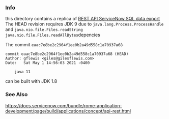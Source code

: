 ### Info

this  directory contains a replica of [REST API ServiceNow SQL data export](https://github.com/gflewis/sndml3)
The HEAD revision requires JDK 9 due to `java.lang.Process.ProcessHandle` and `java.nio.file.Files.readString` `java.nio.file.Files.readAllBytes`depencies

The commit `eaac7e8be2c2964f1ee0b2a49d558c1a70937a68` 
```text
commit eaac7e8be2c2964f1ee0b2a49d558c1a70937a68 (HEAD)
Author: gflewis <giles@gilesflewis.com>
Date:   Sat May 1 14:56:03 2021 -0400

    java 11
```
can be built with JDK 1.8

### See Also

https://docs.servicenow.com/bundle/rome-application-development/page/build/applications/concept/api-rest.html
